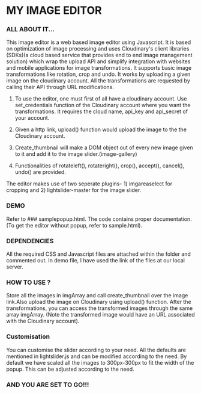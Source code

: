 

# MY IMAGE EDITOR



### ALL ABOUT IT...
This image editor is a web based image editor using Javascript. It is based on optimization of image processing and uses Cloudinary's client libraries (SDKs)(a cloud based service that provides end to end image management solution) which wrap the upload API and simplify integration with websites and mobile applications for image transformations. It supports basic image transformations like rotation, crop and undo. It works by uploading a given image on the cloudinary account. All the transformations are requested by calling their API through URL modifications. 

1) To use the editor, one must first of all have a cloudinary account. Use set_credentials function of the Cloudinary account where you want the transformations. It requires the cloud name, api_key and api_secret of your account.

2) Given a http link, upload() function would upload the image to the the Cloudinary account.

3) Create_thumbnail will make a DOM object out of every new image given to it and add it to the image slider.(image-gallery)

4) Functionalities of rotateleft(), rotateright(), crop(), accept(), cancel(), undo() are provided.

The editor makes use of two seperate plugins- 1) imgareaselect for cropping and 2) lightslider-master for the image slider. 

### DEMO
Refer to ### samplepopup.html. The code contains proper documentation. (To get the editor without popup, refer to sample.html).

### DEPENDENCIES
All the required CSS and Javascript files are attached within the folder and commented out. In demo file, I have used the link of the files at our local server. 

### HOW TO USE ?
Store all the images in imgArray and call create_thumbnail over the image link.Also upload the image on Cloudinary using upload() function. After the transformations, you can access the transformed images through the same array imgArray. (Note the transformed image would have an URL associated with the Cloudinary account).

### Customisation
You can customise the slider according to your need. All the defaults are mentioned in lightslider.js and can be modified according to the need. 
By default we have scaled all the images to 300px-300px to fit the width of the popup. This can be adjusted according to the need.


### AND YOU ARE SET TO GO!!! 
